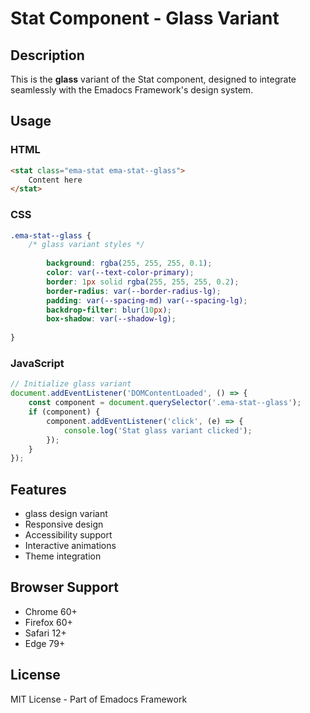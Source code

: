 # Stat Component - Glass Variant

## Description
This is the **glass** variant of the Stat component, designed to integrate seamlessly with the Emadocs Framework's design system.

## Usage

### HTML
```html
<stat class="ema-stat ema-stat--glass">
    Content here
</stat>
```

### CSS
```css
.ema-stat--glass {
    /* glass variant styles */
    
        background: rgba(255, 255, 255, 0.1);
        color: var(--text-color-primary);
        border: 1px solid rgba(255, 255, 255, 0.2);
        border-radius: var(--border-radius-lg);
        padding: var(--spacing-md) var(--spacing-lg);
        backdrop-filter: blur(10px);
        box-shadow: var(--shadow-lg);
    
}
```

### JavaScript
```javascript
// Initialize glass variant
document.addEventListener('DOMContentLoaded', () => {
    const component = document.querySelector('.ema-stat--glass');
    if (component) {
        component.addEventListener('click', (e) => {
            console.log('Stat glass variant clicked');
        });
    }
});
```

## Features
- glass design variant
- Responsive design
- Accessibility support
- Interactive animations
- Theme integration

## Browser Support
- Chrome 60+
- Firefox 60+
- Safari 12+
- Edge 79+

## License
MIT License - Part of Emadocs Framework
